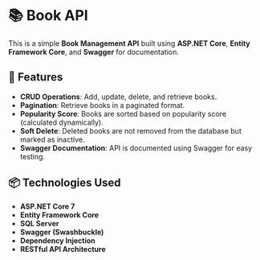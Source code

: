 # 📚 Book API

This is a simple **Book Management API** built using **ASP.NET Core**, **Entity Framework Core**, and **Swagger** for documentation.

## 🚀 Features
- **CRUD Operations**: Add, update, delete, and retrieve books.
- **Pagination**: Retrieve books in a paginated format.
- **Popularity Score**: Books are sorted based on popularity score (calculated dynamically).
- **Soft Delete**: Deleted books are not removed from the database but marked as inactive.
- **Swagger Documentation**: API is documented using Swagger for easy testing.

## 📦 Technologies Used
- **ASP.NET Core 7**
- **Entity Framework Core**
- **SQL Server**
- **Swagger (Swashbuckle)**
- **Dependency Injection**
- **RESTful API Architecture**
